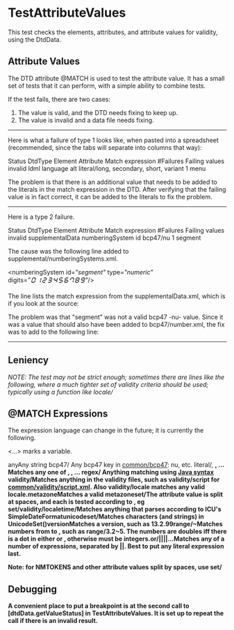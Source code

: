# TestAttributeValues

This test checks the elements, attributes, and attribute values for validity,
using the DtdData.

## Attribute Values

The DTD attribute @MATCH is used to test the attribute value. It has a small set
of tests that it can perform, with a simple ability to combine tests.

If the test fails, there are two cases:

1.  The value is valid, and the DTD needs fixing to keep up.
2.  The value is invalid and a data file needs fixing.

---

Here is what a failure of type 1 looks like, when pasted into a spreadsheet
(recommended, since the tabs will separate into columns that way):

Status DtdType Element Attribute Match expression #Failures Failing values
invalid ldml language alt literal/long, secondary, short, variant 1 menu

The problem is that there is an additional value that needs to be added to the
literals in the match expression in the DTD. After verifying that the failing
value is in fact correct, it can be added to the literals to fix the problem.

---

Here is a type 2 failure.

Status DtdType Element Attribute Match expression #Failures Failing values
invalid supplementalData numberingSystem id bcp47/nu 1 segment

The cause was the following line added to supplemental/numberingSystems.xml.

<numberingSystem id=*"segment"* type=*"numeric"*
digits=*"&#x1FBF0;&#x1FBF1;&#x1FBF2;&#x1FBF3;&#x1FBF4;&#x1FBF5;&#x1FBF6;&#x1FBF7;&#x1FBF8;&#x1FBF9;"*/>

The line lists the match expression from the supplementalData.xml, which is if
you look at the source:

<!ATTLIST numberingSystem id NMTOKEN #REQUIRED >

<!--@MATCH:bcp47/nu-->

The problem was that "segment" was not a valid bcp47 -nu- value. Since it was a
value that should also have been added to bcp47/number.xml, the fix was to add
to the following line:

<type name="segment" description="Legacy computing segmented digits"
since="37"/>

---

## Leniency

*NOTE: The test may not be strict enough; sometimes there are lines like the
following, where a much tighter set of validity criteria should be used;
typically using a function like locale/*

<!--@MATCH:regex/\[a-z\](\[-\]\[a-z\]+)\*-->

## @MATCH Expressions

The expression language can change in the future; it is currently the following.

<...> marks a variable.

anyAny string bcp47/<key> Any bcp47 key in
[common/bcp47](https://github.com/unicode-org/cldr/tree/master/common/bcp47):
nu, etc. literal/<A>, <B>, ... Matches any one of <A>, <B>, ... regex/<pattern>
Anything matching<expression> using [Java
syntax](https://docs.oracle.com/javase/8/docs/api/java/util/regex/Pattern.html)
validity/<file>Matches anything in the validity files, such as validity/script
for
[common/validity/script.xml](https://github.com/unicode-org/cldr/blob/master/common/validity/script.xml).
Also validity/locale matches any valid locale.metazoneMatches a valid
metazoneset/<expression>The attribute value is split at spaces, and each is
tested according to <test>, eg set/validity/localetime/<pattern>Matches anything
that parses according to ICU's SimpleDateFormatunicodeset/<pattern>Matches
characters (and strings) in UnicodeSet(<pattern>)versionMatches a version, such
as 13.2.99range/<A>~<B>Matches numbers from <A> to <B>, such as range/3.2~5. The
numbers are doubles iff there is a dot in either <A> or <B>, otherwise must be
integers.or/<exp1>||<exp2>||<exp3>...Matches any of a number of expressions,
separated by ||. Best to put any literal expression last.

Note: for NMTOKENS and other attribute values split by spaces, use
set/<expression>

## Debugging

A convenient place to put a breakpoint is at the second call to
\[dtdData.getValueStatus\] in TestAttributeValues. It is set up to repeat the
call if there is an invalid result.

